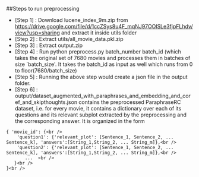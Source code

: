 ##Steps to run preprocessing

* [Step 1] : Download lucene_index_9m.zip from https://drive.google.com/file/d/1ccZSys8u4F_mqNJ97OOlSLe3fjpFLhdv/view?usp=sharing and extract it inside utils folder
* [Step 2] : Extract utils/all_movie_data.pkl.zip 
* [Step 3] : Extract output.zip
* [Step 4] : Run python preprocess.py batch_number batch_id (which takes the original set of 7680 movies and processes them in batches of size `batch_size'. It takes the batch_id as input as well which runs from 0 to floor(7680/batch_size)
* [Step 5] : Running the above step would create a json file in the output folder.
* [Step 6] : output/dataset_augmented_with_paraphrases_and_embedding_and_coref_and_skipthoughts.json contains the preprocessed ParaphraseRC dataset, i.e. for every movie, it contains a dictionary over each of its questions and its relevant subplot extracted by the preprocessing and the corresponding answer. It is organized in the form
```
{ 'movie_id': {<br />
	'question1': {'relevant_plot': [Sentence_1, Sentence_2, ... Sentence_k], 'answers':[String_1,String_2, ... String_m]},<br />
	'question2': {'relevant_plot': [Sentence_1, Sentence_2, ... Sentence_k], 'answers':[String_1,String_2, ... String_m]},<br />
	   ...	<br />
   }<br />
}<br />
```		
